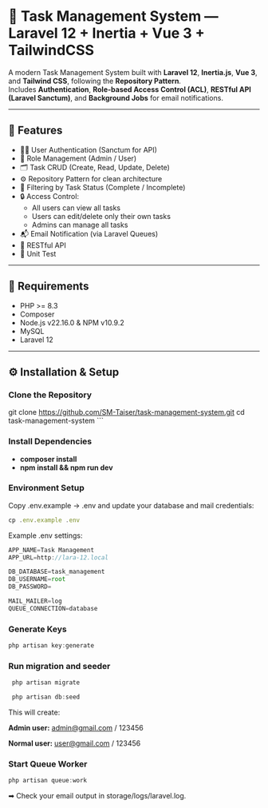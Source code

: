 # 🧩 Task Management System — Laravel 12 + Inertia + Vue 3 + TailwindCSS

A modern Task Management System built with **Laravel 12**, **Inertia.js**, **Vue 3**, and **Tailwind CSS**, following the **Repository Pattern**.  
Includes **Authentication**, **Role-based Access Control (ACL)**, **RESTful API (Laravel Sanctum)**, and **Background Jobs** for email notifications.

---

## 🚀 Features

- 🧑‍💻 User Authentication (Sanctum for API)
- 🔑 Role Management (Admin / User)
- 🗂️ Task CRUD (Create, Read, Update, Delete)
- ⚙️ Repository Pattern for clean architecture
- 🎯 Filtering by Task Status (Complete / Incomplete)
- 🔒 Access Control:
  - All users can view all tasks
  - Users can edit/delete only their own tasks
  - Admins can manage all tasks
- 📬 Email Notification (via Laravel Queues)
- 🔌 RESTful API
- 🧪 Unit Test

---

## 🧰 Requirements

- PHP >= 8.3  
- Composer  
- Node.js v22.16.0 & NPM v10.9.2
- MySQL  
- Laravel 12  
---

## ⚙️ Installation & Setup

### Clone the Repository
git clone https://github.com/SM-Taiser/task-management-system.git
cd task-management-system ```

### Install Dependencies
- **composer install**
- **npm install && npm run dev**
  
### Environment Setup

Copy .env.example → .env and update your database and mail credentials:

```js
cp .env.example .env
 ```
Example .env settings:
```js
APP_NAME=Task Management
APP_URL=http://lara-12.local

DB_DATABASE=task_management
DB_USERNAME=root
DB_PASSWORD=

MAIL_MAILER=log
QUEUE_CONNECTION=database
```
### Generate Keys
```js
php artisan key:generate
```
### Run migration and seeder
```js
 php artisan migrate
```
```js
 php artisan db:seed
```

This will create:

**Admin user:** admin@gmail.com / 123456

**Normal user:** user@gmail.com / 123456

### Start Queue Worker

```js
php artisan queue:work
```

➡ Check your email output in storage/logs/laravel.log.

